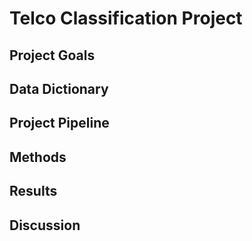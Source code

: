 # Telco Classification Project

## Project Goals

## Data Dictionary 

## Project Pipeline

## Methods

## Results

## Discussion